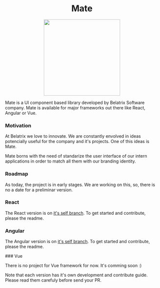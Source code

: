 <h1 align="center">
  Mate
</h1>

<p align="center">
  <img src="https://bazardelaesquina.com/wp-content/uploads/2017/10/Mate-Si-o-Si-1.jpg" height="250">
</p>

Mate is a UI component based library developed by Belatrix Software company. Mate is available for major frameworks out there like React, Angular or Vue.

### Motivation

At Belatrix we love to innovate. We are constantly envolved in ideas potencially useful for the company and it's projects. One of this ideas is Mate.

Mate borns with the need of standarize the user interface of our intern applications in order to match all them with our branding identity.

### Roadmap

As today, the project is in early stages. We are working on this, so, there is no a date for a preliminar version.

### React

The React version is on [it's self branch](https://github.com/belatrix/ui-bucket/tree/react). To get started and contribute, please the readme.

### Angular

The Angular version is on [it's self branch](https://github.com/belatrix/ui-bucket/tree/angular). To get started and contribute, please the readme.

### Vue

There is no project for Vue framework for now. It's comming soon :)

Note that each version has it's own development and contribute guide. Please read them carefuly before send your PR.
